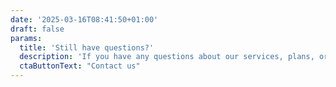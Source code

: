 ```yaml
---
date: '2025-03-16T08:41:50+01:00'
draft: false
params:
  title: 'Still have questions?'
  description: 'If you have any questions about our services, plans, or features, we are here to help. You can contact us via email or chat, and we will get back to you as soon as possible.'
  ctaButtonText: "Contact us"
---
```

